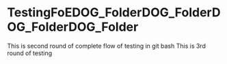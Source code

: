 # TestingFoEDOG_FolderDOG_FolderDOG_FolderDOG_Folder
This is second round of complete flow of testing in git bash
This is 3rd round of testing 